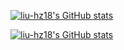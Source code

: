 [![liu-hz18's GitHub stats](https://github-readme-stats.vercel.app/api?username=liu-hz18&count_private=true&show_icons=true&include_all_commits=true)](https://github.com/anuraghazra/github-readme-stats)

[![liu-hz18's GitHub stats](https://github-readme-stats.vercel.app/api/top-langs/?username=liu-hz18&layout=compact)](https://github.com/anuraghazra/github-readme-stats)
